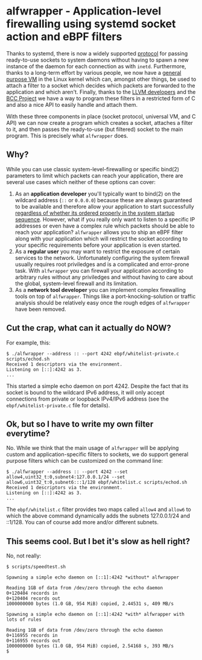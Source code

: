 # alfwrapper - Application-level firewalling using systemd socket action and eBPF filters

Thanks to systemd, there is now a widely supported
[protocol](https://www.freedesktop.org/software/systemd/man/sd_listen_fds.html#)
for passing ready-to-use sockets to system daemons without having to spawn a new
instance of the daemon for each connection as with ```inetd```. Furthermore,
thanks to a long-term effort by various people, we now have a [general purpose
VM](https://www.kernel.org/doc/Documentation/networking/filter.txt) in the Linux
kernel which can, amongst other things, be used to attach a filter to a socket
which decides which packets are forwarded to the application and which aren't.
Finally, thanks to the [LLVM
developers](https://github.com/llvm-mirror/llvm/tree/master/lib/Target/BPF) and
the [BCC Project](https://github.com/iovisor/bcc) we have a way to program these
filters in a restricted form of C and also a nice API to easily handle and
attach them.

With these three components in place (socket protocol, universal VM, and C API)
we can now create a program which creates a socket, attaches a filter to it, and
then passes the ready-to-use (but filtered) socket to the main program. This is
precisely what ```alfwrapper``` does.

## Why?

While you can use classic system-level-firewalling or specific bind(2)
parameters to limit which packets can reach your application, there are several
use cases which neither of these options can cover:

  1. As an **application developer** you'll typically want to bind(2) on the
     wildcard address (```::``` or ```0.0.0.0```) because these are always
     guaranteed to be available and therefore allow your application to start
     successfully [regardless of whether its ordered properly in the system
     startup
     sequence](https://www.freedesktop.org/wiki/Software/systemd/NetworkTarget/).
     However, what if you really only want to listen to a specific IP addresses
     or even have a complex rule which packets should be able to reach your
     application? ```alfwrapper``` allows you to ship an eBPF filter along with
     your application which will restrict the socket according to your specific
     requirements before your application is even started.
  2. As a **regular user** you may want to restrict the exposure of certain
     services to the network. Unfortunately configuring the system firewall
     usually requires root priviledges and is a complicated and error-prone
     task. With ```alfwrapper``` you can firewall your application according to
     arbitrary rules without any priviledges and without having to care about
     the global, system-level firewall and its limitation.
  3. As a **network tool developer** you can implement complex firewalling tools
     on top of ```alfwrapper```. Things like a port-knocking-solution or traffic
     analysis should be relatively easy once the rough edges of ```alfwrapper```
     have been removed.

## Cut the crap, what can it actually do NOW?

For example, this:

	$ ./alfwrapper --address :: --port 4242 ebpf/whitelist-private.c scripts/echod.sh 
	Received 1 descriptors via the environment.
	Listening on [::]:4242 as 3.
	...

This started a simple echo daemon on port 4242. Despite the fact that its socket
is bound to the wildcard IPv6 address, it will only accept connections from
private or loopback IPv4/IPv6 address (see the ```ebpf/whitelist-private.c```
file for details).

## Ok, but so I have to write my own filter everytime?

No. While we think that the main usage of ```alfwrapper``` will be applying
custom and application-specific filters to sockets, we do support general
purpose filters which can be customized on the command line:

	$ ./alfwrapper --address :: --port 4242 --set allow4,uint32_t:0,subnet4:127.0.0.1/24 --set allow6,uint32_t:0,subnet6:::1/128 ebpf/whitelist.c scripts/echod.sh
	Received 1 descriptors via the environment.
	Listening on [::]:4242 as 3.
	...

The ```ebpf/whitelist.c``` filter provides two maps called ```allow4``` and
```allow6``` to which the above command dynamically adds the subnets
127.0.0.1/24 and ::1/128. You can of course add more and/or different subnets.

## This seems cool. But I bet it's slow as hell right?

No, not really:

	$ scripts/speedtest.sh 

	Spawning a simple echo daemon on [::1]:4242 *without* alfwrapper

	Reading 1GB of data from /dev/zero through the echo daemon
	0+120404 records in
	0+120404 records out
	1000000000 bytes (1.0 GB, 954 MiB) copied, 2.44531 s, 409 MB/s

	Spawning a simple echo daemon on [::1]:4242 *with* alfwrapper with lots of rules

	Reading 1GB of data from /dev/zero through the echo daemon
	0+116955 records in
	0+116955 records out
	1000000000 bytes (1.0 GB, 954 MiB) copied, 2.54168 s, 393 MB/s
	$ 

